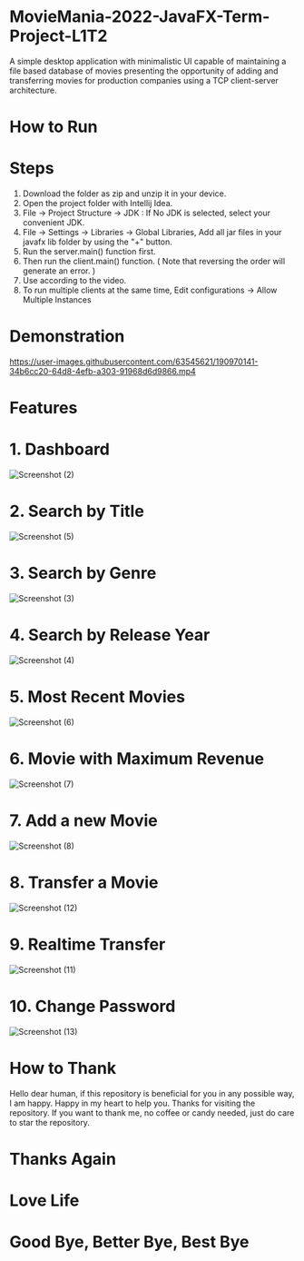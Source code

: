 # MovieMania-2022-JavaFX-Term-Project-L1T2

A simple desktop application with minimalistic UI capable of maintaining a file based database of movies presenting the opportunity of adding and transferring movies for production companies using a TCP client-server architecture.

# How to Run

# Steps

1. Download the folder as zip and unzip it in your device.
2. Open the project folder with Intellij Idea.
3. File -> Project Structure -> JDK : If No JDK is selected, select your convenient JDK.
4. File -> Settings -> Libraries -> Global Libraries, Add all jar files in your javafx lib folder by using the "+" button.
5. Run the server.main() function first.
6. Then run the client.main() function. ( Note that reversing the order will generate an error. )
7. Use according to the video.
8. To run multiple clients at the same time, Edit configurations -> Allow Multiple Instances

# Demonstration

https://user-images.githubusercontent.com/63545621/190970141-34b6cc20-64d8-4efb-a303-91968d6d9866.mp4

# Features

# 1. Dashboard 

![Screenshot (2)](https://user-images.githubusercontent.com/63545621/190971634-776a649a-f061-4a01-b0ce-a7497c3e2b14.png)

# 2. Search by Title

![Screenshot (5)](https://user-images.githubusercontent.com/63545621/190971737-0cc39495-fba3-44ef-a806-beb47be36d4a.png)

# 3. Search by Genre

![Screenshot (3)](https://user-images.githubusercontent.com/63545621/190971784-fc4c9ed9-fb76-4198-802d-0257f96acccf.png)

# 4. Search by Release Year

![Screenshot (4)](https://user-images.githubusercontent.com/63545621/190972017-a359a107-8286-4d10-9f48-946548ba1e45.png)

# 5. Most Recent Movies

![Screenshot (6)](https://user-images.githubusercontent.com/63545621/190972137-6853a9f0-8d05-4d60-80cc-db270f1bfe30.png)

# 6. Movie with Maximum Revenue

![Screenshot (7)](https://user-images.githubusercontent.com/63545621/190972236-6942a9a1-02e7-4483-92d9-189c0d8373c1.png)

# 7. Add a new Movie

![Screenshot (8)](https://user-images.githubusercontent.com/63545621/190972419-795dbe40-d601-45f6-aff0-231445494247.png)

# 8. Transfer a Movie

![Screenshot (12)](https://user-images.githubusercontent.com/63545621/190972506-c3ab82e4-afda-4676-a330-e2a82fcffc1f.png)

# 9. Realtime Transfer

![Screenshot (11)](https://user-images.githubusercontent.com/63545621/190972890-b298127e-5175-4bac-8a85-028dcc8f9e1c.png)

# 10. Change Password

![Screenshot (13)](https://user-images.githubusercontent.com/63545621/190972928-935f7a6c-9900-4abe-a989-f68e9cde4d28.png)

# How to Thank

Hello dear human, if this repository is beneficial for you in any possible way, I am happy. Happy in my heart to help you. Thanks for visiting the repository. If you want to thank me, no coffee or candy needed, just do care to star the repository. 

# Thanks Again
# Love Life
# Good Bye, Better Bye, Best Bye
